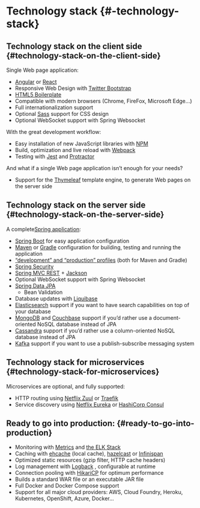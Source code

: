 # Technology stack {#-technology-stack}

## Technology stack on the client side {#technology-stack-on-the-client-side}

Single Web page application:

* [Angular](https://angular.io/)
  or
  [React](https://reactjs.org/)
* Responsive Web Design with
  [Twitter Bootstrap](https://getbootstrap.com/)
* [HTML5 Boilerplate](http://html5boilerplate.com/)
* Compatible with modern browsers \(Chrome, FireFox, Microsoft Edge…\)
* Full internationalization support
* Optional
  [Sass](https://www.npmjs.com/package/node-sass)
  support for CSS design
* Optional WebSocket support with Spring Websocket

With the great development workflow:

* Easy installation of new JavaScript libraries with
  [NPM](https://www.npmjs.com/get-npm)
* Build, optimization and live reload with
  [Webpack](https://webpack.js.org/)
* Testing with
  [Jest](https://facebook.github.io/jest/)
  and
  [Protractor](http://www.protractortest.org/)

And what if a single Web page application isn’t enough for your needs?

* Support for the
  [Thymeleaf](http://www.thymeleaf.org/)
  template engine, to generate Web pages on the server side

## Technology stack on the server side {#technology-stack-on-the-server-side}

A complete[Spring application](https://spring.io/):

* [Spring Boot](https://projects.spring.io/spring-boot/)
  for easy application configuration
* [Maven](https://maven.apache.org/)
  or
  [Gradle](http://www.gradle.org/)
  configuration for building, testing and running the application
* [“development” and “production” profiles](https://www.jhipster.tech/profiles/)
  \(both for Maven and Gradle\)
* [Spring Security](https://docs.spring.io/spring-security/site/index.html)
* [Spring MVC REST](https://spring.io/guides/gs/rest-service/)
  +
  [Jackson](https://github.com/FasterXML/jackson)
* Optional WebSocket support with Spring Websocket
* [Spring Data JPA](https://projects.spring.io/spring-data-jpa/)
  + Bean Validation
* Database updates with
  [Liquibase](http://www.liquibase.org/)
* [Elasticsearch](https://github.com/elastic/elasticsearch)
  support if you want to have search capabilities on top of your database
* [MongoDB](https://www.mongodb.org/)
  and
  [Couchbase](https://www.couchbase.com/)
  support if you’d rather use a document-oriented NoSQL database instead of JPA
* [Cassandra](https://cassandra.apache.org/)
  support if you’d rather use a column-oriented NoSQL database instead of JPA
* [Kafka](https://kafka.apache.org/)
  support if you want to use a publish-subscribe messaging system

## Technology stack for microservices {#technology-stack-for-microservices}

Microservices are optional, and fully supported:

* HTTP routing using
  [Netflix Zuul](https://github.com/Netflix/zuul)
  or
  [Traefik](https://traefik.io/)
* Service discovery using
  [Netflix Eureka](https://github.com/Netflix/eureka)
  or
  [HashiCorp Consul](https://www.consul.io/)

## Ready to go into production: {#ready-to-go-into-production}

* Monitoring with
  [Metrics](http://metrics.dropwizard.io/)
  and
  [the ELK Stack](https://www.elastic.co/products)
* Caching with
  [ehcache](http://ehcache.org/)
  \(local cache\),
  [hazelcast](http://www.hazelcast.com/)
  or
  [Infinispan](http://infinispan.org/)
* Optimized static resources \(gzip filter, HTTP cache headers\)
* Log management with
  [Logback](http://logback.qos.ch/)
  , configurable at runtime
* Connection pooling with
  [HikariCP](https://github.com/brettwooldridge/HikariCP)
  for optimum performance
* Builds a standard WAR file or an executable JAR file
* Full Docker and Docker Compose support
* Support for all major cloud providers: AWS, Cloud Foundry, Heroku, Kubernetes, OpenShift, Azure, Docker…



